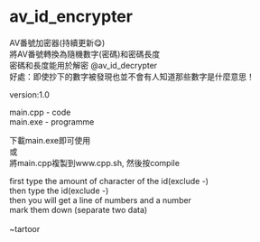 # av_id_encrypter
AV番號加密器(持續更新😋)<br>
將AV番號轉換為隨機數字(密碼)和密碼長度<br>
密碼和長度能用於解密 @av_id_decrypter <br>
好處：即使抄下的數字被發現也並不會有人知道那些數字是什麼意思！<br>

version:1.0<br>

main.cpp - code<br>
main.exe - programme<br>

下載main.exe即可使用<br>
或<br>
將main.cpp複製到www.cpp.sh, 然後按compile<br>


first type the amount of character of the id(exclude -)<br>
then type the id(exclude -)<br>
then you will get a line of numbers and a number<br>
mark them down (separate two data)<br>
<br>
~tartoor
